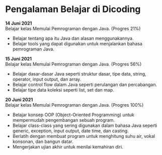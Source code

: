 # Pengalaman Belajar di Dicoding

**14 Juni 2021**<br>
Belajar kelas Memulai Pemrograman dengan Java. (Progres 21%)
* Belajar tentang apa itu Java dan alasan menggunakannya.
* Belajar tools yang dapat digunakan untuk menjalankan bahasa pemrograman Java. 

**15 Juni 2021**<br>
Belajar kelas Memulai Pemrograman dengan Java. (Progres 56%)
* Belajar dasar-dasar Java seperti struktur dasar, tipe data, string, operator, input output, dan array.
* Belajar control flow dalam Java seperti perulangan dan percabangan.
* Belajar tipe data koleksi seperti list, set dan map.

**20 Juni 2021**<br>
Belajar kelas Memulai Pemrograman dengan Java. (Progres 100%)
* Belajar konsep OOP (Object-Oriented Programming) untuk mempermudah pengembangan sebuah program.
* Belajar class-class yang sering digunakan dalam bahasa Java seperti generic, exception, input output, date time, dan casting.
* Berlatih dengan membuat program untuk menghitung suhu air, vokal konsonan, dan bangun datar.
* Mengerjakan ujian akhir untuk menilai kemahiran diri.
